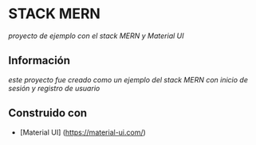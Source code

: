 # STACK MERN
_proyecto de ejemplo con el stack MERN y Material UI_
## Información
_este proyecto fue creado como un ejemplo del stack MERN con inicio de sesión y registro de usuario_
## Construido con
* [Material UI] (https://material-ui.com/)